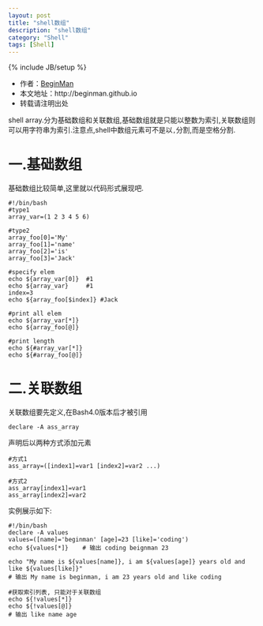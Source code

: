 ```yaml
---
layout: post
title: "shell数组"
description: "shell数组"
category: "Shell"
tags: [Shell]
---
```

{% include JB/setup %}
<ul>
    <li>作者：<a href="http://weibo.com/beginman" target="blank">BeginMan</a></li>
    <li>本文地址：http://beginman.github.io</li>
    <li>转载请注明出处</li>
</ul>
<p>shell array.分为基础数组和关联数组,基础数组就是只能以整数为索引,关联数组则可以用字符串为索引.注意点,shell中数组元素可不是以<code>,</code>分割,而是<code></code>空格分割.</p>

<!--more-->

<h1>一.基础数组</h1>

<p>基础数组比较简单,这里就以代码形式展现吧.</p>

<pre><code>#!/bin/bash
#type1
array_var=(1 2 3 4 5 6)

#type2
array_foo[0]='My'
array_foo[1]='name'
array_foo[2]='is'
array_foo[3]='Jack'

#specify elem
echo ${array_var[0]}  #1
echo ${array_var}     #1
index=3
echo ${array_foo[$index]} #Jack

#print all elem
echo ${array_var[*]}
echo ${array_foo[@]}

#print length
echo ${#array_var[*]}
echo ${#array_foo[@]}
</code></pre>

<h1>二.关联数组</h1>

<p>关联数组要先定义,在Bash4.0版本后才被引用</p>

<pre><code>declare -A ass_array
</code></pre>

<p>声明后以两种方式添加元素</p>

<pre><code>#方式1
ass_array=([index1]=var1 [index2]=var2 ...)

#方式2
ass_array[index1]=var1
ass_array[index2]=var2
</code></pre>

<p>实例展示如下:</p>

<pre><code>#!/bin/bash 
declare -A values
values=([name]='beginman' [age]=23 [like]='coding')
echo ${values[*]}    # 输出 coding beignman 23

echo "My name is ${values[name]}, i am ${values[age]} years old and like ${values[like]}"
# 输出 My name is beginman, i am 23 years old and like coding

#获取索引列表, 只能对于关联数组
echo ${!values[*]} 
echo ${!values[@]}
# 输出 like name age
</code></pre>
